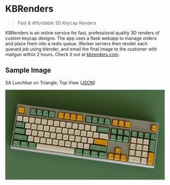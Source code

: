 # KBRenders
> Fast & Affordable 3D Keycap Renders

KBRenders is an online service for fast, professional quality 3D renders of custom keycap designs. The app uses a flask webapp to manage orders and place them into a redis queue. Worker servers then render each queued job using blender, and email the final image to the customer with mailgun within 2 hours. Check it out at [kbrenders.com](https:/kbrenders.com/).

## Sample Image
SA Lunchbar on Triangle, Top View ([JSON](http://www.keyboard-layout-editor.com/#/gists/b86a688e6502fcc910d4b32ca2fa642e))

![Sample Render](static/renders/Triangle_Top.png)

